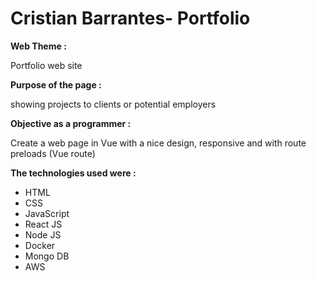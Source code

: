 # Cristian Barrantes- Portfolio

**Web Theme :**

Portfolio web site

**Purpose of the page :**

showing projects to clients or potential employers

**Objective as a programmer :**

Create a web page in Vue with a nice design, responsive and with route preloads (Vue route)


**The technologies used were :**

- HTML
- CSS
- JavaScript
- React JS
- Node JS
- Docker
- Mongo DB
- AWS
  







